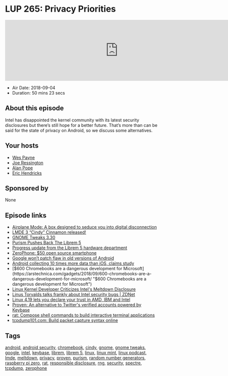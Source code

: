 # LUP 265: Privacy Priorities

<iframe src="https://player.fireside.fm/v2/RUkczH-V+-xz4bVjC?theme=dark" width="740" height="200" frameborder="0" scrolling="no"></iframe>

* Air Date: 2018-09-04
* Duration: 50 mins 23 secs

## About this episode

Intel has disappointed the kernel community with its latest security disclosures but there’s still hope for a better future. That’s more than can be said for the state of privacy on Android, so we discuss some alternatives.

## Your hosts
* [Wes Payne](https://linuxunplugged.com/hosts/wes)
* [Joe Ressington](https://linuxunplugged.com/hosts/joe)
* [Alan Pope](https://linuxunplugged.com/guests/alanpope)
* [Eric Hendricks](https://linuxunplugged.com/guests/erichendricks)

## Sponsored by

None



## Episode links

  * [Airplane Mode: A box designed to seduce you into digital disconnection](https://www.sfchronicle.com/style/article/Airplane-Mode-A-box-designed-to-seduce-you-into-13197145.php "Airplane Mode: A box designed to seduce you into digital disconnection")
  * [LMDE 3 “Cindy” Cinnamon released!](https://blog.linuxmint.com/?p=3633 "LMDE 3 “Cindy” Cinnamon released!")
  * [GNOME Tweaks 3.30](https://jeremy.bicha.net/2018/09/02/gnome-tweaks-3-30/ "GNOME Tweaks 3.30")
  * [Purism Pushes Back The Librem 5 ](https://puri.sm/posts/2018-09-librem5-hardware-roadmap-announcement/ "Purism Pushes Back The Librem 5 ")
  * [Progress update from the Librem 5 hardware department](https://puri.sm/posts/librem5-2018-09-hardware-report/ "Progress update from the Librem 5 hardware department")
  * [ZeroPhone: $50 open source smartphone](https://www.crowdsupply.com/arsenijs/zerophone "ZeroPhone: $50 open source smartphone")
  * [Google won’t patch flaw in old versions of Android](https://www.itwire.com/security/84300-google-will-not-patch-flaw-that-can-be-used-to-track-android-devices.html "Google won’t patch flaw in old versions of Android")
  * [Android collecting 10 times more data than iOS, claims study](https://www.macrumors.com/2018/08/22/android-sends-data-google-10-times-ios-to-apple/ "Android collecting 10 times more data than iOS, claims study")
  * [$600 Chromebooks are a dangerous development for Microsoft](https://arstechnica.com/gadgets/2018/09/600-chromebooks-are-a-dangerous-development-for-microsoft/ "$600 Chromebooks are a dangerous development for Microsoft")
  * [Linux Kernel Developer Criticizes Intel's Meltdown Disclosure](http://www.eweek.com/security/linux-kernel-developer-criticizes-intel-for-meltdown-spectre-response "Linux Kernel Developer Criticizes Intel's Meltdown Disclosure")
  * [​Linus Torvalds talks frankly about Intel security bugs | ZDNet](https://www.zdnet.com/article/linus-torvalds-talks-frankly-about-intel-security-bugs/ "​Linus Torvalds talks frankly about Intel security bugs | ZDNet")
  * [Linux 4.19 lets you declare your trust in AMD, IBM and Intel](https://www.theregister.co.uk/2018/08/28/linux_419_trust "Linux 4.19 lets you declare your trust in AMD, IBM and Intel")
  * [Proven: An alternative to Twitter's verified accounts powered by Keybase](https://github.com/dschep/proven "Proven: An alternative to Twitter's verified accounts powered by Keybase")
  * [rat: Compose shell commands to build interactive terminal applications](https://github.com/ericfreese/rat "rat: Compose shell commands to build interactive terminal applications")
  * [tcpdump101.com: Build packet capture syntax online](https://tcpdump101.com/ "tcpdump101.com: Build packet capture syntax online")



## Tags

[android](https://linuxunplugged.com/tags/android), [android security](https://linuxunplugged.com/tags/android%20security), [chromebook](https://linuxunplugged.com/tags/chromebook), [cindy](https://linuxunplugged.com/tags/cindy), [gnome](https://linuxunplugged.com/tags/gnome), [gnome tweaks](https://linuxunplugged.com/tags/gnome%20tweaks), [google](https://linuxunplugged.com/tags/google), [intel](https://linuxunplugged.com/tags/intel), [keybase](https://linuxunplugged.com/tags/keybase), [librem](https://linuxunplugged.com/tags/librem), [librem 5](https://linuxunplugged.com/tags/librem%205), [linux](https://linuxunplugged.com/tags/linux), [linux mint](https://linuxunplugged.com/tags/linux%20mint), [linux podcast](https://linuxunplugged.com/tags/linux%20podcast), [lmde](https://linuxunplugged.com/tags/lmde), [meltdown](https://linuxunplugged.com/tags/meltdown), [privacy](https://linuxunplugged.com/tags/privacy), [proven](https://linuxunplugged.com/tags/proven), [purism](https://linuxunplugged.com/tags/purism), [random number generators](https://linuxunplugged.com/tags/random%20number%20generators), [raspberry pi zero](https://linuxunplugged.com/tags/raspberry%20pi%20zero), [rat](https://linuxunplugged.com/tags/rat), [responsible disclosure](https://linuxunplugged.com/tags/responsible%20disclosure), [rng](https://linuxunplugged.com/tags/rng), [security](https://linuxunplugged.com/tags/security), [spectre](https://linuxunplugged.com/tags/spectre), [tcpdump](https://linuxunplugged.com/tags/tcpdump), [zerophone](https://linuxunplugged.com/tags/zerophone)